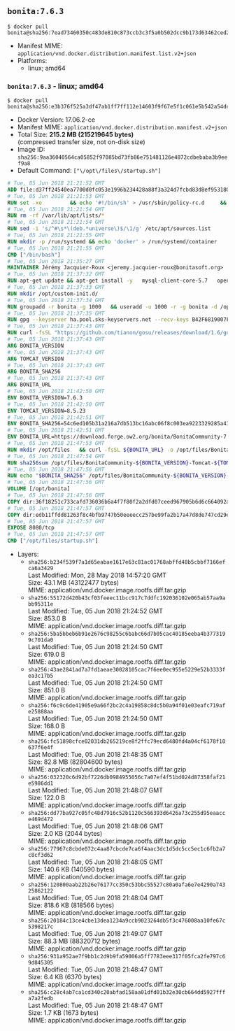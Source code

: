 ## `bonita:7.6.3`

```console
$ docker pull bonita@sha256:7ead73460350c483de810c873ccb3c3f5a0b502dcc9b173d63462ced24b055b3
```

-	Manifest MIME: `application/vnd.docker.distribution.manifest.list.v2+json`
-	Platforms:
	-	linux; amd64

### `bonita:7.6.3` - linux; amd64

```console
$ docker pull bonita@sha256:e3b376f525a3df47ab1ff7ff112e14603f9f67e5f1c061e5b542a54dc46dc8e1
```

-	Docker Version: 17.06.2-ce
-	Manifest MIME: `application/vnd.docker.distribution.manifest.v2+json`
-	Total Size: **215.2 MB (215219645 bytes)**  
	(compressed transfer size, not on-disk size)
-	Image ID: `sha256:9aa36040564ca05852f97085bd73fb86e751481126e4872cdbebaba3b9eef9a8`
-	Default Command: `["\/opt\/files\/startup.sh"]`

```dockerfile
# Tue, 05 Jun 2018 21:21:52 GMT
ADD file:d37ff24540ea7700d0fc053e1996b234428a88f3a324d7fcbd83d8ef95318040 in / 
# Tue, 05 Jun 2018 21:21:53 GMT
RUN set -xe 		&& echo '#!/bin/sh' > /usr/sbin/policy-rc.d 	&& echo 'exit 101' >> /usr/sbin/policy-rc.d 	&& chmod +x /usr/sbin/policy-rc.d 		&& dpkg-divert --local --rename --add /sbin/initctl 	&& cp -a /usr/sbin/policy-rc.d /sbin/initctl 	&& sed -i 's/^exit.*/exit 0/' /sbin/initctl 		&& echo 'force-unsafe-io' > /etc/dpkg/dpkg.cfg.d/docker-apt-speedup 		&& echo 'DPkg::Post-Invoke { "rm -f /var/cache/apt/archives/*.deb /var/cache/apt/archives/partial/*.deb /var/cache/apt/*.bin || true"; };' > /etc/apt/apt.conf.d/docker-clean 	&& echo 'APT::Update::Post-Invoke { "rm -f /var/cache/apt/archives/*.deb /var/cache/apt/archives/partial/*.deb /var/cache/apt/*.bin || true"; };' >> /etc/apt/apt.conf.d/docker-clean 	&& echo 'Dir::Cache::pkgcache ""; Dir::Cache::srcpkgcache "";' >> /etc/apt/apt.conf.d/docker-clean 		&& echo 'Acquire::Languages "none";' > /etc/apt/apt.conf.d/docker-no-languages 		&& echo 'Acquire::GzipIndexes "true"; Acquire::CompressionTypes::Order:: "gz";' > /etc/apt/apt.conf.d/docker-gzip-indexes 		&& echo 'Apt::AutoRemove::SuggestsImportant "false";' > /etc/apt/apt.conf.d/docker-autoremove-suggests
# Tue, 05 Jun 2018 21:21:54 GMT
RUN rm -rf /var/lib/apt/lists/*
# Tue, 05 Jun 2018 21:21:54 GMT
RUN sed -i 's/^#\s*\(deb.*universe\)$/\1/g' /etc/apt/sources.list
# Tue, 05 Jun 2018 21:21:55 GMT
RUN mkdir -p /run/systemd && echo 'docker' > /run/systemd/container
# Tue, 05 Jun 2018 21:21:55 GMT
CMD ["/bin/bash"]
# Tue, 05 Jun 2018 21:35:27 GMT
MAINTAINER Jérémy Jacquier-Roux <jeremy.jacquier-roux@bonitasoft.org>
# Tue, 05 Jun 2018 21:37:32 GMT
RUN apt-get update && apt-get install -y   mysql-client-core-5.7   openjdk-8-jre-headless   postgresql-client   unzip   curl   zip   && rm -rf /var/lib/apt/lists/*
# Tue, 05 Jun 2018 21:37:33 GMT
RUN mkdir /opt/custom-init.d/
# Tue, 05 Jun 2018 21:37:34 GMT
RUN groupadd -r bonita -g 1000   && useradd -u 1000 -r -g bonita -d /opt/bonita/ -s /sbin/nologin -c "Bonita User" bonita
# Tue, 05 Jun 2018 21:37:35 GMT
RUN gpg --keyserver ha.pool.sks-keyservers.net --recv-keys B42F6819007F00F88E364FD4036A9C25BF357DD4
# Tue, 05 Jun 2018 21:37:43 GMT
RUN curl -fsSL "https://github.com/tianon/gosu/releases/download/1.6/gosu-$(dpkg --print-architecture)" -o /usr/local/bin/gosu   && curl -fsSL "https://github.com/tianon/gosu/releases/download/1.6/gosu-$(dpkg --print-architecture).asc" -o /usr/local/bin/gosu.asc   && gpg --verify /usr/local/bin/gosu.asc   && rm /usr/local/bin/gosu.asc   && chmod +x /usr/local/bin/gosu
# Tue, 05 Jun 2018 21:37:43 GMT
ARG BONITA_VERSION
# Tue, 05 Jun 2018 21:37:43 GMT
ARG TOMCAT_VERSION
# Tue, 05 Jun 2018 21:37:43 GMT
ARG BONITA_SHA256
# Tue, 05 Jun 2018 21:37:43 GMT
ARG BONITA_URL
# Tue, 05 Jun 2018 21:42:50 GMT
ENV BONITA_VERSION=7.6.3
# Tue, 05 Jun 2018 21:42:50 GMT
ENV TOMCAT_VERSION=8.5.23
# Tue, 05 Jun 2018 21:42:51 GMT
ENV BONITA_SHA256=54c6ed105b31a216a7db513bc16abc06f8c003ea9223329285a410158e8c52fc
# Tue, 05 Jun 2018 21:42:51 GMT
ENV BONITA_URL=https://download.forge.ow2.org/bonita/BonitaCommunity-7.6.3-Tomcat-8.5.23.zip
# Tue, 05 Jun 2018 21:47:53 GMT
RUN mkdir /opt/files   && curl -fsSL ${BONITA_URL} -o /opt/files/BonitaCommunity-${BONITA_VERSION}-Tomcat-${TOMCAT_VERSION}.zip
# Tue, 05 Jun 2018 21:47:54 GMT
RUN sha256sum /opt/files/BonitaCommunity-${BONITA_VERSION}-Tomcat-${TOMCAT_VERSION}.zip
# Tue, 05 Jun 2018 21:47:56 GMT
RUN echo "$BONITA_SHA256" /opt/files/BonitaCommunity-${BONITA_VERSION}-Tomcat-${TOMCAT_VERSION}.zip | sha256sum -c -
# Tue, 05 Jun 2018 21:47:56 GMT
VOLUME [/opt/bonita]
# Tue, 05 Jun 2018 21:47:56 GMT
COPY dir:36f18251c733cafd736036b6a4f7f80f2a2dfd07ceed967905b6d6c664092a7e in /opt/files 
# Tue, 05 Jun 2018 21:47:57 GMT
COPY dir:edb11ffdd81263f8c4bfb9747b50eeeecc257be99fa2b17a47d8de747cd29e32 in /opt/templates 
# Tue, 05 Jun 2018 21:47:57 GMT
EXPOSE 8080/tcp
# Tue, 05 Jun 2018 21:47:57 GMT
CMD ["/opt/files/startup.sh"]
```

-	Layers:
	-	`sha256:b234f539f7a1d65eabae1617e63c81ac01768abffd48b5cbbf7166efca6a3429`  
		Last Modified: Mon, 28 May 2018 14:57:20 GMT  
		Size: 43.1 MB (43122477 bytes)  
		MIME: application/vnd.docker.image.rootfs.diff.tar.gzip
	-	`sha256:55172d420b43cf03feeec11bcc917c7ddfc192036102e065ab57aa9abb95311e`  
		Last Modified: Tue, 05 Jun 2018 21:24:52 GMT  
		Size: 853.0 B  
		MIME: application/vnd.docker.image.rootfs.diff.tar.gzip
	-	`sha256:5ba5bbeb6b91e2676c98255c6babc66d7b05cac40185eeba4b3773199c701da0`  
		Last Modified: Tue, 05 Jun 2018 21:24:50 GMT  
		Size: 619.0 B  
		MIME: application/vnd.docker.image.rootfs.diff.tar.gzip
	-	`sha256:43ae2841ad7a7fd1aeae30028105cac7f6ee0ec955e5229e52b3333fea3c17b5`  
		Last Modified: Tue, 05 Jun 2018 21:24:50 GMT  
		Size: 851.0 B  
		MIME: application/vnd.docker.image.rootfs.diff.tar.gzip
	-	`sha256:f6c9c6de41905e9a66f2bc2c4a19858c8dc5b0a94f01e03eafc719afe25888aa`  
		Last Modified: Tue, 05 Jun 2018 21:24:50 GMT  
		Size: 168.0 B  
		MIME: application/vnd.docker.image.rootfs.diff.tar.gzip
	-	`sha256:fc51898cfce02031db265219ce8f2ffc79ecd6480fd4a04cf6178f10637f6e4f`  
		Last Modified: Tue, 05 Jun 2018 21:48:35 GMT  
		Size: 82.8 MB (82804600 bytes)  
		MIME: application/vnd.docker.image.rootfs.diff.tar.gzip
	-	`sha256:032320c6d92bf7226db0984955056c7a07ef4f51bd024d87358faf21e5986dd1`  
		Last Modified: Tue, 05 Jun 2018 21:48:07 GMT  
		Size: 122.0 B  
		MIME: application/vnd.docker.image.rootfs.diff.tar.gzip
	-	`sha256:dd77ba927c05fc48d7916c52b1120c566393d6426a73c255d95eaacce469d472`  
		Last Modified: Tue, 05 Jun 2018 21:48:06 GMT  
		Size: 2.0 KB (2044 bytes)  
		MIME: application/vnd.docker.image.rootfs.diff.tar.gzip
	-	`sha256:77967c8cbde072c4aa87cbcde7ca6f4aac3dc1d5dc5cc5ec1c6fb2a7c8cf3d62`  
		Last Modified: Tue, 05 Jun 2018 21:48:05 GMT  
		Size: 140.6 KB (140590 bytes)  
		MIME: application/vnd.docker.image.rootfs.diff.tar.gzip
	-	`sha256:120800aab22b26e76177cc350c53bbc55527c80a0afa6e7e4290a74325862122`  
		Last Modified: Tue, 05 Jun 2018 21:48:04 GMT  
		Size: 818.6 KB (818566 bytes)  
		MIME: application/vnd.docker.image.rootfs.diff.tar.gzip
	-	`sha256:20184c13ce4cbe13dea1234a9ccb9023264db5f3c476008aa10fe67c5398217c`  
		Last Modified: Tue, 05 Jun 2018 21:49:07 GMT  
		Size: 88.3 MB (88320712 bytes)  
		MIME: application/vnd.docker.image.rootfs.diff.tar.gzip
	-	`sha256:931a952ae7f9bb1c2d9b9fa59006a5ff7783eee317f05fca2fe797c69d845305`  
		Last Modified: Tue, 05 Jun 2018 21:48:47 GMT  
		Size: 6.4 KB (6370 bytes)  
		MIME: application/vnd.docker.image.rootfs.diff.tar.gzip
	-	`sha256:c28c4ab7ca1cd340c20abfad158aa01dfd01b32e30cb664dd5927fffa7a2fedb`  
		Last Modified: Tue, 05 Jun 2018 21:48:47 GMT  
		Size: 1.7 KB (1673 bytes)  
		MIME: application/vnd.docker.image.rootfs.diff.tar.gzip

